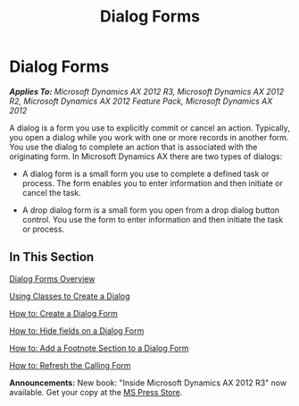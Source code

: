 ﻿---
title: Dialog Forms
TOCTitle: Dialog Forms
ms:assetid: df1705a7-4706-4263-8a22-17ab1da59d69
ms:mtpsurl: https://msdn.microsoft.com/en-us/library/Hh745339(v=AX.60)
ms:contentKeyID: 42607689
ms.date: 05/18/2015
mtps_version: v=AX.60
---

# Dialog Forms 


_**Applies To:** Microsoft Dynamics AX 2012 R3, Microsoft Dynamics AX 2012 R2, Microsoft Dynamics AX 2012 Feature Pack, Microsoft Dynamics AX 2012_

A dialog is a form you use to explicitly commit or cancel an action. Typically, you open a dialog while you work with one or more records in another form. You use the dialog to complete an action that is associated with the originating form. In Microsoft Dynamics AX there are two types of dialogs:

  - A dialog form is a small form you use to complete a defined task or process. The form enables you to enter information and then initiate or cancel the task.

  - A drop dialog form is a small form you open from a drop dialog button control. You use the form to enter information and then initiate the task or process.

## In This Section

[Dialog Forms Overview](dialog-forms-overview.md)

[Using Classes to Create a Dialog](using-classes-to-create-a-dialog.md)

[How to: Create a Dialog Form](how-to-create-a-dialog-form.md)

[How to: Hide fields on a Dialog Form](how-to-hide-fields-on-a-dialog-form.md)

[How to: Add a Footnote Section to a Dialog Form](how-to-add-a-footnote-section-to-a-dialog-form.md)

[How to: Refresh the Calling Form](how-to-refresh-the-calling-form.md)

  
**Announcements:** New book: "Inside Microsoft Dynamics AX 2012 R3" now available. Get your copy at the [MS Press Store](https://www.microsoftpressstore.com/store/inside-microsoft-dynamics-ax-2012-r3-9780735685109).

